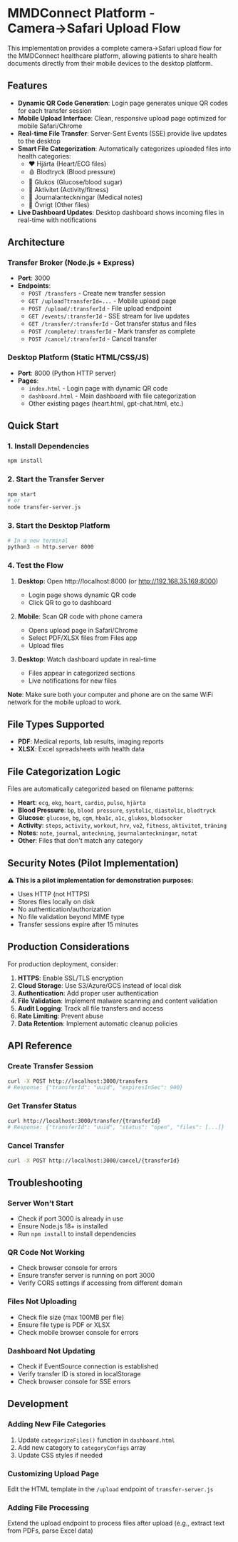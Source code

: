 # MMDConnect Platform - Camera→Safari Upload Flow

This implementation provides a complete camera→Safari upload flow for the MMDConnect healthcare platform, allowing patients to share health documents directly from their mobile devices to the desktop platform.

## Features

- **Dynamic QR Code Generation**: Login page generates unique QR codes for each transfer session
- **Mobile Upload Interface**: Clean, responsive upload page optimized for mobile Safari/Chrome
- **Real-time File Transfer**: Server-Sent Events (SSE) provide live updates to the desktop
- **Smart File Categorization**: Automatically categorizes uploaded files into health categories:
  - ❤️ Hjärta (Heart/ECG files)
  - 🩸 Blodtryck (Blood pressure)
  - 🍯 Glukos (Glucose/blood sugar)
  - 🏃 Aktivitet (Activity/fitness)
  - 📝 Journalanteckningar (Medical notes)
  - 📄 Övrigt (Other files)
- **Live Dashboard Updates**: Desktop dashboard shows incoming files in real-time with notifications

## Architecture

### Transfer Broker (Node.js + Express)
- **Port**: 3000
- **Endpoints**:
  - `POST /transfers` - Create new transfer session
  - `GET /upload?transferId=...` - Mobile upload page
  - `POST /upload/:transferId` - File upload endpoint
  - `GET /events/:transferId` - SSE stream for live updates
  - `GET /transfer/:transferId` - Get transfer status and files
  - `POST /complete/:transferId` - Mark transfer as complete
  - `POST /cancel/:transferId` - Cancel transfer

### Desktop Platform (Static HTML/CSS/JS)
- **Port**: 8000 (Python HTTP server)
- **Pages**:
  - `index.html` - Login page with dynamic QR code
  - `dashboard.html` - Main dashboard with file categorization
  - Other existing pages (heart.html, gpt-chat.html, etc.)

## Quick Start

### 1. Install Dependencies
```bash
npm install
```

### 2. Start the Transfer Server
```bash
npm start
# or
node transfer-server.js
```

### 3. Start the Desktop Platform
```bash
# In a new terminal
python3 -m http.server 8000
```

### 4. Test the Flow

1. **Desktop**: Open http://localhost:8000 (or http://192.168.35.169:8000)
   - Login page shows dynamic QR code
   - Click QR to go to dashboard

2. **Mobile**: Scan QR code with phone camera
   - Opens upload page in Safari/Chrome
   - Select PDF/XLSX files from Files app
   - Upload files

3. **Desktop**: Watch dashboard update in real-time
   - Files appear in categorized sections
   - Live notifications for new files

**Note**: Make sure both your computer and phone are on the same WiFi network for the mobile upload to work.

## File Types Supported

- **PDF**: Medical reports, lab results, imaging reports
- **XLSX**: Excel spreadsheets with health data

## File Categorization Logic

Files are automatically categorized based on filename patterns:

- **Heart**: `ecg`, `ekg`, `heart`, `cardio`, `pulse`, `hjärta`
- **Blood Pressure**: `bp`, `blood pressure`, `systolic`, `diastolic`, `blodtryck`
- **Glucose**: `glucose`, `bg`, `cgm`, `hba1c`, `a1c`, `glukos`, `blodsocker`
- **Activity**: `steps`, `activity`, `workout`, `hrv`, `vo2`, `fitness`, `aktivitet`, `träning`
- **Notes**: `note`, `journal`, `anteckning`, `journalanteckningar`, `notat`
- **Other**: Files that don't match any category

## Security Notes (Pilot Implementation)

⚠️ **This is a pilot implementation for demonstration purposes:**

- Uses HTTP (not HTTPS)
- Stores files locally on disk
- No authentication/authorization
- No file validation beyond MIME type
- Transfer sessions expire after 15 minutes

## Production Considerations

For production deployment, consider:

1. **HTTPS**: Enable SSL/TLS encryption
2. **Cloud Storage**: Use S3/Azure/GCS instead of local disk
3. **Authentication**: Add proper user authentication
4. **File Validation**: Implement malware scanning and content validation
5. **Audit Logging**: Track all file transfers and access
6. **Rate Limiting**: Prevent abuse
7. **Data Retention**: Implement automatic cleanup policies

## API Reference

### Create Transfer Session
```bash
curl -X POST http://localhost:3000/transfers
# Response: {"transferId": "uuid", "expiresInSec": 900}
```

### Get Transfer Status
```bash
curl http://localhost:3000/transfer/{transferId}
# Response: {"transferId": "uuid", "status": "open", "files": [...]}
```

### Cancel Transfer
```bash
curl -X POST http://localhost:3000/cancel/{transferId}
```

## Troubleshooting

### Server Won't Start
- Check if port 3000 is already in use
- Ensure Node.js 18+ is installed
- Run `npm install` to install dependencies

### QR Code Not Working
- Check browser console for errors
- Ensure transfer server is running on port 3000
- Verify CORS settings if accessing from different domain

### Files Not Uploading
- Check file size (max 100MB per file)
- Ensure file type is PDF or XLSX
- Check mobile browser console for errors

### Dashboard Not Updating
- Check if EventSource connection is established
- Verify transfer ID is stored in localStorage
- Check browser console for SSE errors

## Development

### Adding New File Categories
1. Update `categorizeFiles()` function in `dashboard.html`
2. Add new category to `categoryConfigs` array
3. Update CSS styles if needed

### Customizing Upload Page
Edit the HTML template in the `/upload` endpoint of `transfer-server.js`

### Adding File Processing
Extend the upload endpoint to process files after upload (e.g., extract text from PDFs, parse Excel data)
